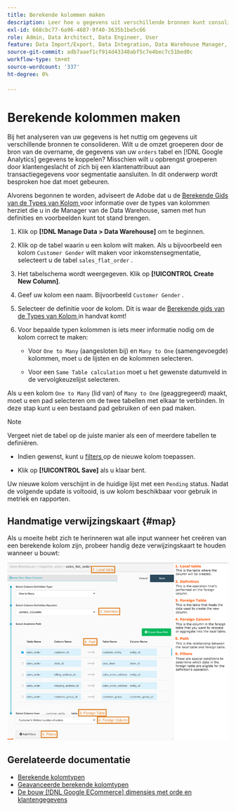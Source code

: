 ```yaml
---
title: Berekende kolommen maken
description: Leer hoe u gegevens uit verschillende bronnen kunt consolideren.
exl-id: 668cbc77-6a96-4687-9f40-3635b1be5c66
role: Admin, Data Architect, Data Engineer, User
feature: Data Import/Export, Data Integration, Data Warehouse Manager, Commerce Tables
source-git-commit: adb7aaef1cf914d43348abf5c7e4bec7c51bed0c
workflow-type: tm+mt
source-wordcount: '337'
ht-degree: 0%

---
```


# Berekende kolommen maken

Bij het analyseren van uw gegevens is het nuttig om gegevens uit verschillende bronnen te consolideren. Wilt u de omzet groeperen door de bron van de overname, de gegevens van uw `orders` tabel en [!DNL Google Analytics] gegevens te koppelen? Misschien wilt u opbrengst groeperen door klantengeslacht of zich bij een klantenattribuut aan transactiegegevens voor segmentatie aansluiten. In dit onderwerp wordt besproken hoe dat moet gebeuren.

Alvorens begonnen te worden, adviseert de Adobe dat u de [ Berekende Gids van de Types van Kolom ](../../data-analyst/data-warehouse-mgr/calc-column-types.md) voor informatie over de types van kolommen herziet die u in de Manager van de Data Warehouse, samen met hun definities en voorbeelden kunt tot stand brengen.

1. Klik op **[!DNL Manage Data > Data Warehouse]** om te beginnen.

1. Klik op de tabel waarin u een kolom wilt maken. Als u bijvoorbeeld een kolom `Customer Gender` wilt maken voor inkomstensegmentatie, selecteert u de tabel `sales_flat_order` .

1. Het tabelschema wordt weergegeven. Klik op **[!UICONTROL Create New Column]**.

1. Geef uw kolom een naam. Bijvoorbeeld `Customer Gender` .

1. Selecteer de definitie voor de kolom. Dit is waar de [ Berekende gids van de Types van Kolom ](../data-warehouse-mgr/calc-column-types.md) in handvat komt!

1. Voor bepaalde typen kolommen is iets meer informatie nodig om de kolom correct te maken:

   * Voor `One to Many` (aangesloten bij) en `Many to One` (samengevoegde) kolommen, moet u de lijsten en de kolommen selecteren.

   * Voor een `Same Table calculation` moet u het gewenste datumveld in de vervolgkeuzelijst selecteren.

Als u een kolom `One to Many` (lid van) of `Many to One` (geaggregeerd) maakt, moet u een pad selecteren om de twee tabellen met elkaar te verbinden. In deze stap kunt u een bestaand pad gebruiken of een pad maken.

>[!NOTE]
>
>Vergeet niet de tabel op de juiste manier als een of meerdere tabellen te definiëren.

* Indien gewenst, kunt u [ filters ](../../data-user/reports/ess-manage-data-filters.md) op de nieuwe kolom toepassen.

* Klik op **[!UICONTROL Save]** als u klaar bent.

Uw nieuwe kolom verschijnt in de huidige lijst met een `Pending` status. Nadat de volgende update is voltooid, is uw kolom beschikbaar voor gebruik in metriek en rapporten.

## Handmatige verwijzingskaart {#map}

Als u moeite hebt zich te herinneren wat alle input wanneer het creëren van een berekende kolom zijn, probeer handig deze verwijzingskaart te houden wanneer u bouwt:

![](../../assets/Calculated_Columns_Example.png)

## Gerelateerde documentatie

* [Berekende kolomtypen](../data-warehouse-mgr/calc-column-types.md)
* [Geavanceerde berekende kolomtypen](../data-warehouse-mgr/adv-calc-columns.md)
* [De bouw  [!DNL Google ECommerce]  dimensies met orde en klantengegevens](../data-warehouse-mgr/bldg-google-ecomm-dim.md)
